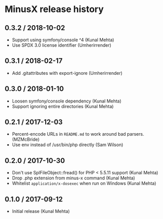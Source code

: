 # MinusX release history #

## 0.3.2 / 2018-10-02 ##
* Support using symfony/console ^4 (Kunal Mehta)
* Use SPDX 3.0 license identifier (Umherirrender)

## 0.3.1 / 2018-02-17 ##
* Add .gitattributes with export-ignore (Umherirrender)

## 0.3.0 / 2018-01-10 ##
* Loosen symfony/console dependency (Kunal Mehta)
* Support ignoring entire directories (Kunal Mehta)

## 0.2.1 / 2017-12-03 ##
* Percent-encode URLs in `README.md` to work around bad parsers. (MZMcBride)
* Use env instead of /usr/bin/php directly (Sam Wilson)

## 0.2.0 / 2017-10-30 ##
* Don't use SplFileObject::fread() for PHP < 5.5.11 support (Kunal Mehta)
* Drop .php extension from minus-x command (Kunal Mehta)
* Whitelist `application/x-dosexec` when run on Windows (Kunal Mehta)

## 0.1.0 / 2017-09-12 ##

* Initial release (Kunal Mehta)
